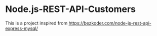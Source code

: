 # Node.js-REST-API-Customers

This is a project inspired from https://bezkoder.com/node-js-rest-api-express-mysql/ 
